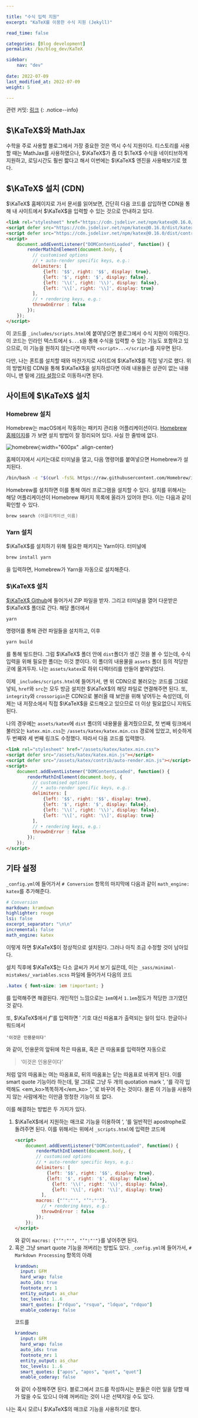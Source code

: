 ```yaml
---

title: "수식 입력 지원"
excerpt: "KaTeX를 이용한 수식 지원 (Jekyll)"

read_time: false

categories: [Blog development]
permalink: /ko/blog_dev/KaTeX

sidebar: 
    nav: "dev"
    
date: 2022-07-09
last_modified_at: 2022-07-09
weight: 5

---
```


관련 커밋: [링크](https://github.com/math-jh/math-jh.github.io/commit/206851e8a65ac680b3b288428ed467ec37fcfdc1)
{: .notice--info}

## $\KaTeX$와 MathJax

수학을 주로 사용할 블로그에서 가장 중요한 것은 역시 수식 지원이다. 티스토리를 사용할 때는 MathJax를 사용하였으나, $\KaTeX$가 좀 더 $\TeX$ 수식을 네이티브하게 지원하고, 로딩시간도 훨씬 짧다고 해서 이번에는 $\KaTeX$ 엔진을 사용해보기로 했다. 

## $\KaTeX$ 설치 (CDN)

$\KaTeX$ 홈페이지로 가서 문서를 읽어보면, 간단히 다음 코드를 삽입하면 CDN을 통해 내 사이트에서 $\KaTeX$을 입력할 수 있는 것으로 안내하고 있다.

```html
<link rel="stylesheet" href="https://cdn.jsdelivr.net/npm/katex@0.16.0/dist/katex.min.css" integrity="sha384-Xi8rHCmBmhbuyyhbI88391ZKP2dmfnOl4rT9ZfRI7mLTdk1wblIUnrIq35nqwEvC" crossorigin="anonymous">
<script defer src="https://cdn.jsdelivr.net/npm/katex@0.16.0/dist/katex.min.js" integrity="sha384-X/XCfMm41VSsqRNQgDerQczD69XqmjOOOwYQvr/uuC+j4OPoNhVgjdGFwhvN02Ja" crossorigin="anonymous"></script>
<script defer src="https://cdn.jsdelivr.net/npm/katex@0.16.0/dist/contrib/auto-render.min.js" integrity="sha384-+XBljXPPiv+OzfbB3cVmLHf4hdUFHlWNZN5spNQ7rmHTXpd7WvJum6fIACpNNfIR" crossorigin="anonymous"></script>
<script>
    document.addEventListener("DOMContentLoaded", function() {
        renderMathInElement(document.body, {
          // customised options
          // • auto-render specific keys, e.g.:
          delimiters: [
              {left: '$$', right: '$$', display: true},
              {left: '$', right: '$', display: false},
              {left: '\\(', right: '\\)', display: false},
              {left: '\\[', right: '\\]', display: true}
          ],
          // • rendering keys, e.g.:
          throwOnError : false
        });
    });
</script>
```
이 코드를 `_includes/scripts.html`에 붙여넣으면 블로그에서 수식 지원이 이뤄진다. 이 코드는 인라인 텍스트에서 `$...$`을 통해 수식을 입력할 수 있는 기능도 포함하고 있으므로, 이 기능을 원하지 않는다면 마지막 `<script>...</script>`를 지우면 된다.

다만, 나는 폰트를 설치할 때와 마찬가지로 사이트에 $\KaTeX$를 직접 넣기로 했다. 위의 방법처럼 CDN을 통해 $\KaTeX$을 설치하셨다면 아래 내용들은 상관이 없는 내용이니, 맨 밑에 [기타 설정](#기타-설정)으로 이동하시면 된다.

## 사이트에 $\KaTeX$ 설치

### Homebrew 설치

Homebrew는 macOS에서 작동하는 패키지 관리용 어플리케이션이다. [Homebrew 홈페이지](https://brew.sh/index_ko)를 가 보면 설치 방법이 잘 정리되어 있다. 사실 한 줄밖에 없다.

![homebrew](/assets/images/Blog_development/KaTeX-1.png){:width="600px" .align-center}

홈페이지에서 시키는대로 터미널을 열고, 다음 명령어를 붙여넣으면 Homebrew가 설치된다.

```zsh
/bin/bash -c "$(curl -fsSL https://raw.githubusercontent.com/Homebrew/install/HEAD/install.sh)"
```

Homebrew를 설치하면 이를 통해 여러 프로그램을 설치할 수 있다. 설치를 위해서는 해당 어플리케이션이 Homebrew 패키지 목록에 올라가 있어야 한다. 이는 다음과 같이 확인할 수 있다.
```zsh
brew search (어플리케이션_이름)
```

### Yarn 설치

$\KaTeX$를 설치하기 위해 필요한 패키지는 Yarn이다. 터미널에

```zsh
brew install yarn
```
을 입력하면, Homebrew가 Yarn을 자동으로 설치해준다.

### $\KaTeX$ 설치

[$\KaTeX$ Github](https://github.com/KaTeX/KaTeX/releases)에 들어가서 ZIP 파일을 받자. 그리고 터미널을 열어 다운받은 $\KaTeX$ 폴더로 간다. 해당 폴더에서 
```zsh
yarn
```
명령어를 통해 관련 파일들을 설치하고, 이후
```zsh
yarn build
```
를 통해 빌드한다. 그럼 $\KaTeX$ 폴더 안에 `dist`폴더가 생긴 것을 볼 수 있는데, 수식입력을 위해 필요한 폴더는 이것 뿐이다. 이 폴더의 내용물을 `assets` 폴더 등의 적당한 곳에 옮겨두자. 나는 `assets/katex`로 하위 디렉터리를 만들어 붙여넣었다. 

이제 `_includes/scripts.html`에 들어가서, 맨 위 CDN으로 불러오는 코드를 그대로 넣되, `href`와 `src`는 모두 방금 설치한 $\KaTeX$의 해당 파일로 연결해주면 된다. 또, `integrity`와 `crossorigin`은 CDN으로 불러올 때 보안을 위해 넣어두는 속성인데, 이제는 내 저장소에서 직접 $\KaTeX$을 로드해오고 있으므로 더 이상 필요없으니 지워도 된다. 

나의 경우에는 `assets/katex`에 `dist` 폴더의 내용물을 옮겨줬으므로, 첫 번째 링크에서 불러오는 `katex.min.css`는 `/assets/katex/katex.min.css` 경로에 있었고, 비슷하게 두 번째와 세 번째 링크도 수정했다. 따라서 다음 코드를 입력했다.

```html
<link rel="stylesheet" href="/assets/katex/katex.min.css">
<script defer src="/assets/katex/katex.min.js"></script>
<script defer src="/assets/katex/contrib/auto-render.min.js"></script>
<script>
    document.addEventListener("DOMContentLoaded", function() {
        renderMathInElement(document.body, {
          // customised options
          // • auto-render specific keys, e.g.:
          delimiters: [
              {left: '$$', right: '$$', display: true},
              {left: '$', right: '$', display: false},
              {left: '\\(', right: '\\)', display: false},
              {left: '\\[', right: '\\]', display: true}
          ],
          // • rendering keys, e.g.:
          throwOnError : false
        });
    });
</script>
```

## 기타 설정

`_config.yml`에 들어가서 `# Conversion` 항목의 마지막에 다음과 같이 `math_engine: katex`를 추가해준다. 
```yml
# Conversion
markdown: kramdown
highlighter: rouge
lsi: false
excerpt_separator: "\n\n"
incremental: false
math_engine: katex
```
이렇게 하면 $\KaTeX$이 정상적으로 설치된다. 그러나 아직 조금 수정할 것이 남아있다.

설치 직후에 $\KaTeX$는 다소 글씨가 커서 보기 싫은데, 이는 `_sass/minimal-mistakes/_variables.scss` 파일에 들어가서 다음의 코드
```scss
.katex { font-size: 1em !important; }
```
를 입력해주면 해결된다. 개인적인 느낌으로는 `1em`에서 `1.1em`정도가 적당한 크기였던 것 같다. 

또, $\KaTeX$에서 $f''$를 입력하면 $\prime$ 기호 대신 따옴표가 출력되는 일이 있다. 한글이나 워드에서
```
'이것은 인용문이다'
```
와 같이, 인용문의 앞뒤에 작은 따옴표, 혹은 큰 따옴표를 입력하면 자동으로  

> &lsquo;이것은 인용문이다&rsquo;  

처럼 앞의 따옴표는 여는 따옴표로, 뒤의 따옴표는 닫는 따옴표로 바뀌게 된다. 이를 smart quote 기능이라 하는데, 말 그대로 그냥 두 개의 quotation mark &apos;, &apos;를 각각 입력해도 <em_ko>똑똑하게</em_ko> &lsquo;, &rsquo;로 바꾸어 주는 것이다. 물론 이 기능을 사용하지 않는 사람에게는 이만큼 멍청한 기능이 또 없다.

이를 해결하는 방법은 두 가지가 있다.

1. $\KaTeX$에서 지원하는 매크로 기능을 이용하여 &lsquo;, &rsquo;를 일반적인 apostrophe로 돌려주면 된다. 이를 위해서는 위에서 `_scripts.html`에 입력한 코드에
    ```html
    <script>
        document.addEventListener("DOMContentLoaded", function() {
            renderMathInElement(document.body, {
            // customised options
            // • auto-render specific keys, e.g.:
            delimiters: [
                {left: '$$', right: '$$', display: true},
                {left: '$', right: '$', display: false},
                  {left: '\\(', right: '\\)', display: false},
                  {left: '\\[', right: '\\]', display: true}
              ],
            macros: {"‘":"'", "’":"'"},
              // • rendering keys, e.g.:
              throwOnError : false
            });
        });
    </script>
    ```
    와 같이 `macros: {"‘":"'", "’":"'"}`를 넣어주면 된다.
2. 혹은 그냥 smart quote 기능을 꺼버리는 방법도 있다. `_config.yml`에 들어가서, `# Markdown Processing` 항목의 아래
    ```yml
    kramdown:
      input: GFM
      hard_wrap: false
      auto_ids: true
      footnote_nr: 1
      entity_output: as_char
      toc_levels: 1..6
      smart_quotes: ["rdquo", "rsquo", "ldquo", "rdquo"]
      enable_coderay: false
    ```
    코드를
    ```yml
    kramdown:
      input: GFM
      hard_wrap: false
      auto_ids: true
      footnote_nr: 1
      entity_output: as_char
      toc_levels: 1..6
      smart_quotes: ["apos", "apos", "quot", "quot"]
      enable_coderay: false
    ```
    와 같이 수정해주면 된다. 블로그에서 코드를 작성하시는 분들은 이런 일을 당할 때가 많을 수도 있으니 아예 꺼버리는 것이 나은 선택지일 수도 있다.

나는 혹시 모르니 $\KaTeX$의 매크로 기능을 사용하기로 했다.